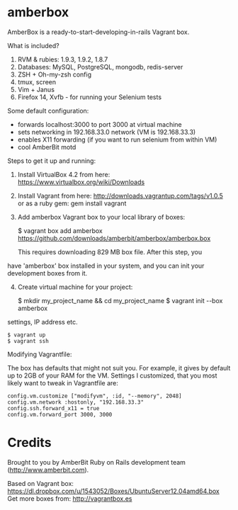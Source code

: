 amberbox
========

AmberBox is a ready-to-start-developing-in-rails Vagrant box.

What is included?

1. RVM & rubies: 1.9.3, 1.9.2, 1.8.7
2. Databases: MySQL, PostgreSQL, mongodb, redis-server
3. ZSH + Oh-my-zsh config
4. tmux, screen
5. Vim + Janus
6. Firefox 14, Xvfb - for running your Selenium tests

Some default configuration:
- forwards localhost:3000 to port 3000 at virtual machine
- sets networking in 192.168.33.0 network (VM is 192.168.33.3)
- enables X11 forwarding (if you want to run selenium from within VM)
- cool AmberBit motd

Steps to get it up and running:

1. Install VirtualBox 4.2 from here: https://www.virtualbox.org/wiki/Downloads
2. Install Vagrant from here:
http://downloads.vagrantup.com/tags/v1.0.5  or as a ruby gem: gem
install vagrant
3. Add amberbox Vagrant box to your local library of boxes:

    $ vagrant box add amberbox https://github.com/downloads/amberbit/amberbox/amberbox.box
    
    This requires downloading 829 MB box file. After this step, you
    
have 'amberbox' box installed in your system, and you can init
your development boxes from it.

4. Create virtual machine for your project:


    $ mkdir my_project_name && cd my_project_name
    $ vagrant init --box amberbox
    

settings, IP address etc.

    $ vagrant up
    $ vagrant ssh

Modifying Vagrantfile:

The box has defaults that might not suit you. For example, it gives by
default up to 2GB of your RAM for the VM. Settings I customized, that
you most likely want to tweak in Vagrantfile are:

    config.vm.customize ["modifyvm", :id, "--memory", 2048]
    config.vm.network :hostonly, "192.168.33.3"
    config.ssh.forward_x11 = true
    config.vm.forward_port 3000, 3000
    
    
Credits
=======

Brought to you by AmberBit Ruby on Rails development team (http://www.amberbit.com).

Based on Vagrant box: https://dl.dropbox.com/u/1543052/Boxes/UbuntuServer12.04amd64.box
Get more boxes from: http://vagrantbox.es
